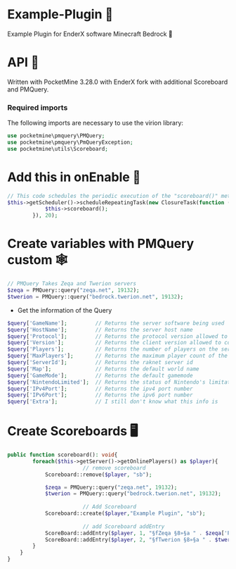 # Example-Plugin :abacus:
Example Plugin for EnderX software Minecraft Bedrock :battery:

# API :bee:
Written with PocketMine 3.28.0 with EnderX fork with additional Scoreboard and PMQuery.

### Required imports
The following imports are necessary to use the virion library:
```php
use pocketmine\pmquery\PMQuery;
use pocketmine\pmquery\PmQueryException;
use pocketmine\utils\Scoreboard;
```

# Add this in onEnable 	:battery:
```php
// This code schedules the periodic execution of the "scoreboard()" method every 20 time units using the application's "scheduler".
$this->getScheduler()->scheduleRepeatingTask(new ClosureTask(function (): void{
			$this->scoreboard();
		}), 20);
```
</details>


# Create variables with PMQuery custom :spider_web:
```php
// PMQuery Takes Zeqa and Twerion servers
$zeqa = PMQuery::query("zeqa.net", 19132);
$twerion = PMQuery::query("bedrock.twerion.net", 19132);
```
</details>

- Get the information of the Query
```php
$query['GameName'];         // Returns the server software being used
$query['HostName'];         // Returns the server host name
$query['Protocol'];         // Returns the protocol version allowed to connect
$query['Version'];          // Returns the client version allowed to connect
$query['Players'];          // Returns the number of players on the server currently
$query['MaxPlayers'];       // Returns the maximum player count of the server
$query['ServerId'];         // Returns the raknet server id
$query['Map'];              // Returns the default world name
$query['GameMode'];         // Returns the default gamemode
$query['NintendoLimited'];  // Returns the status of Nintendo's limitation to join
$query['IPv4Port'];         // Returns the ipv4 port number
$query['IPv6Port'];         // Returns the ipv6 port number
$query['Extra'];            // I still don't know what this info is
```
</details>

# Create Scoreboards :desktop_computer:
```php
public function scoreboard(): void{
		foreach($this->getServer()->getOnlinePlayers() as $player){
                        // remove scoreboard
			Scoreboard::remove($player, "sb");

			$zeqa = PMQuery::query("zeqa.net", 19132);
			$twerion = PMQuery::query("bedrock.twerion.net", 19132);
      
                        // Add Scoreboard
			Scoreboard::create($player,"Example Plugin", "sb");
      
                        // add Scoreboard addEntry
			ScoreBoard::addEntry($player, 1, "§fZeqa §8»§a " . $zeqa['Players'], "sb");
			ScoreBoard::addEntry($player, 2, "§fTwerion §8»§a " . $twerion['Players'], "sb");
		}
	}
}
```
</details>

